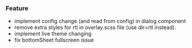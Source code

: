 ### Feature

- implement config change (and read from config) in dialog component
- remove extra styles for rtl in overlay.scss file (use dir=rtl instead).
- implement live theme changing
- fix bottomSheet fullscreen issue
